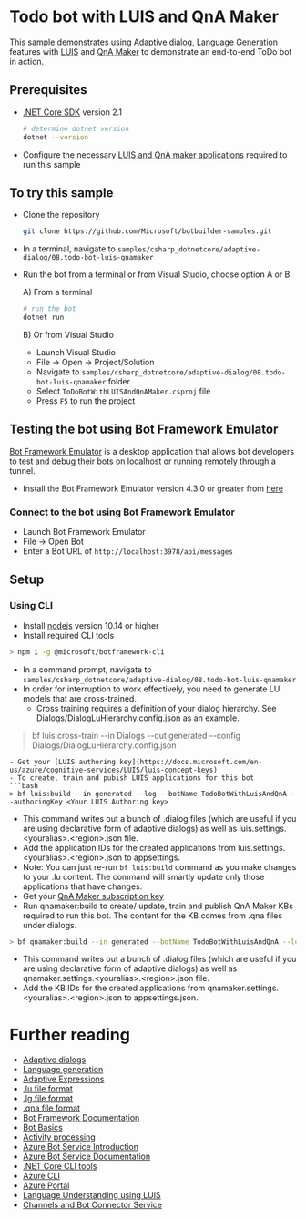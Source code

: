 ﻿# Todo bot with LUIS and QnA Maker

This sample demonstrates using [Adaptive dialog][1],  [Language Generation][2] features with [LUIS][5] and [QnA Maker][20] to demonstrate an end-to-end ToDo bot in action.


## Prerequisites

- [.NET Core SDK](https://dotnet.microsoft.com/download) version 2.1

  ```bash
  # determine dotnet version
  dotnet --version
  ```
- Configure the necessary [LUIS and QnA maker applications](#Setup) required to run this sample

## To try this sample

- Clone the repository

    ```bash
    git clone https://github.com/Microsoft/botbuilder-samples.git
    ```
- In a terminal, navigate to `samples/csharp_dotnetcore/adaptive-dialog/08.todo-bot-luis-qnamaker`
- Run the bot from a terminal or from Visual Studio, choose option A or B.

  A) From a terminal

  ```bash
  # run the bot
  dotnet run
  ```

  B) Or from Visual Studio

  - Launch Visual Studio
  - File -> Open -> Project/Solution
  - Navigate to `samples/csharp_dotnetcore/adaptive-dialog/08.todo-bot-luis-qnamaker` folder
  - Select `ToDoBotWithLUISAndQnAMaker.csproj` file
  - Press `F5` to run the project

## Testing the bot using Bot Framework Emulator

[Bot Framework Emulator](https://github.com/microsoft/botframework-emulator) is a desktop application that allows bot developers to test and debug their bots on localhost or running remotely through a tunnel.

- Install the Bot Framework Emulator version 4.3.0 or greater from [here](https://github.com/Microsoft/BotFramework-Emulator/releases)

### Connect to the bot using Bot Framework Emulator

- Launch Bot Framework Emulator
- File -> Open Bot
- Enter a Bot URL of `http://localhost:3978/api/messages`

## Setup
### Using CLI
- Install [nodejs][2] version 10.14 or higher
- Install required CLI tools
```bash
> npm i -g @microsoft/botframework-cli
```
- In a command prompt, navigate to `samples/csharp_dotnetcore/adaptive-dialog/08.todo-bot-luis-qnamaker`
- In order for interruption to work effectively, you need to generate LU models that are cross-trained. 
  - Cross training requires a definition of your dialog hierarchy. See Dialogs/DialogLuHierarchy.config.json as an example.
> bf luis:cross-train --in Dialogs --out generated --config Dialogs/DialogLuHierarchy.config.json
```
- Get your [LUIS authoring key](https://docs.microsoft.com/en-us/azure/cognitive-services/LUIS/luis-concept-keys)
- To create, train and pubish LUIS applications for this bot
```bash
> bf luis:build --in generated --log --botName TodoBotWithLuisAndQnA --authoringKey <Your LUIS Authoring key> 
```
- This command writes out a bunch of .dialog files (which are useful if you are using declarative form of adaptive dialogs) as well as luis.settings.\<youralias>.\<region>.json file. 
- Add the application IDs for the created applications from luis.settings.\<youralias>.\<region>.json to appsettings.
- Note: You can just re-run `bf luis:build` command as you make changes to your .lu content. The command will smartly update only those applications that have changes.
- Get your [QnA Maker subscription key](https://docs.microsoft.com/en-us/azure/cognitive-services/QnAMaker/how-to/set-up-qnamaker-service-azure#create-a-new-qna-maker-service)
- Run qnamaker:build to create/ update, train and publish QnA Maker KBs required to run this bot. The content for the KB comes from .qna files under dialogs.
```bash
> bf qnamaker:build --in generated --botName TodoBotWithLuisAndQnA --log --subscriptionKey <Your QnA subscription key>
```
- This command writes out a bunch of .dialog files (which are useful if you are using declarative form of adaptive dialogs) as well as qnamaker.settings.\<youralias>.\<region>.json file. 
- Add the KB IDs for the created applications from qnamaker.settings.\<youralias>.\<region>.json to appsettings.json.

# Further reading
- [Adaptive dialogs](https://aka.ms/adaptive-dialogs)
- [Language generation](https://aka.ms/language-generation)
- [Adaptive Expressions](https://aka.ms/adaptive-expressions)
- [.lu file format](https://aka.ms/lu-file-format)
- [.lg file format](https://aka.ms/lg-file-format)
- [.qna file format](https://aka.ms/qna-file-format)
- [Bot Framework Documentation](https://docs.botframework.com)
- [Bot Basics](https://docs.microsoft.com/azure/bot-service/bot-builder-basics?view=azure-bot-service-4.0)
- [Activity processing](https://docs.microsoft.com/en-us/azure/bot-service/bot-builder-concept-activity-processing?view=azure-bot-service-4.0)
- [Azure Bot Service Introduction](https://docs.microsoft.com/azure/bot-service/bot-service-overview-introduction?view=azure-bot-service-4.0)
- [Azure Bot Service Documentation](https://docs.microsoft.com/azure/bot-service/?view=azure-bot-service-4.0)
- [.NET Core CLI tools](https://docs.microsoft.com/en-us/dotnet/core/tools/?tabs=netcore2x)
- [Azure CLI](https://docs.microsoft.com/cli/azure/?view=azure-cli-latest)
- [Azure Portal](https://portal.azure.com)
- [Language Understanding using LUIS](https://docs.microsoft.com/en-us/azure/cognitive-services/luis/)
- [Channels and Bot Connector Service](https://docs.microsoft.com/en-us/azure/bot-service/bot-concepts?view=azure-bot-service-4.0)

[1]:https://aka.ms/adaptive-dialogs
[2]:https://aka.ms/language-generation
[5]:https://luis.ai
[6]:#LUIS-Setup
[9]:https://docs.microsoft.com/en-us/azure/cognitive-services/luis/luis-how-to-account-settings#authoring-key
[10]:https://docs.microsoft.com/en-us/azure/cognitive-services/luis/luis-concept-keys
[20]:https://qnamaker.ai